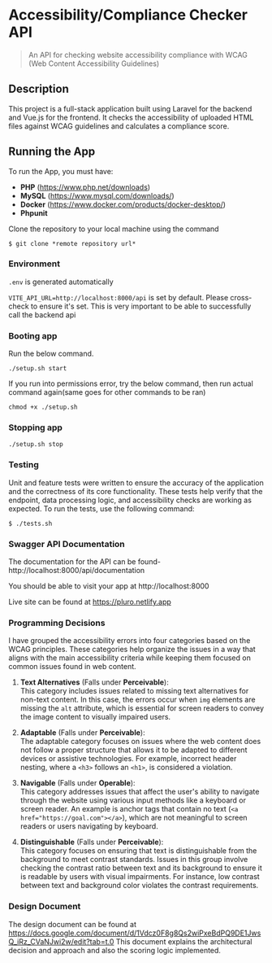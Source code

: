 
# Accessibility/Compliance Checker API
> An API for checking website accessibility compliance with WCAG (Web Content Accessibility Guidelines)

## Description
This project is a full-stack application built using Laravel for the backend and Vue.js for the frontend. It checks the accessibility of uploaded HTML files against WCAG guidelines and calculates a compliance score.

## Running the App
To run the App, you must have:
- **PHP** (https://www.php.net/downloads)
- **MySQL** (https://www.mysql.com/downloads/)
- **Docker** (https://www.docker.com/products/docker-desktop/)
- **Phpunit**

Clone the repository to your local machine using the command
```console
$ git clone *remote repository url*
```

### Environment
`.env` is generated automatically

`VITE_API_URL=http://localhost:8000/api` is set by default. Please cross-check to ensure it's set.
This is very important to be able to successfully call the backend api

### Booting app
Run the below command.
```
./setup.sh start
```
If you run into permissions error, try the below command, then run actual command again(same goes for other commands to be ran)
```
chmod +x ./setup.sh
```

### Stopping  app

```
./setup.sh stop
```

### Testing
Unit and feature tests were written to ensure the accuracy of the application and the correctness of its core functionality. These tests help verify that the endpoint, data processing logic, and accessibility checks are working as expected. To run the tests, use the following command:
```
$ ./tests.sh
```

### Swagger API Documentation
The documentation for the API can be found- http://localhost:8000/api/documentation



You should be able to visit your app at  http://localhost:8000

Live site can be found at https://pluro.netlify.app



### Programming Decisions

I have grouped the accessibility errors into four categories based on the WCAG principles. These categories help organize the issues in a way that aligns with the main accessibility criteria while keeping them focused on common issues found in web content.

1. **Text Alternatives** (Falls under **Perceivable**):  
   This category includes issues related to missing text alternatives for non-text content. In this case, the errors occur when `img` elements are missing the `alt` attribute, which is essential for screen readers to convey the image content to visually impaired users.

2. **Adaptable** (Falls under **Perceivable**):  
   The adaptable category focuses on issues where the web content does not follow a proper structure that allows it to be adapted to different devices or assistive technologies. For example, incorrect header nesting, where a `<h3>` follows an `<h1>`, is considered a violation.

3. **Navigable** (Falls under **Operable**):  
   This category addresses issues that affect the user's ability to navigate through the website using various input methods like a keyboard or screen reader. An example is anchor tags that contain no text (`<a href="https://goal.com"></a>`), which are not meaningful to screen readers or users navigating by keyboard.

4. **Distinguishable** (Falls under **Perceivable**):  
   This category focuses on ensuring that text is distinguishable from the background to meet contrast standards. Issues in this group involve checking the contrast ratio between text and its background to ensure it is readable by users with visual impairments. For instance, low contrast between text and background color violates the contrast requirements.

### Design Document
The design document can be found at https://docs.google.com/document/d/1Vdcz0F8g8Qs2wiPxeBdPQ9DE1JwsQ_iRz_CVaNJwi2w/edit?tab=t.0 This document explains the architectural decision and approach and also the scoring logic implemented.
